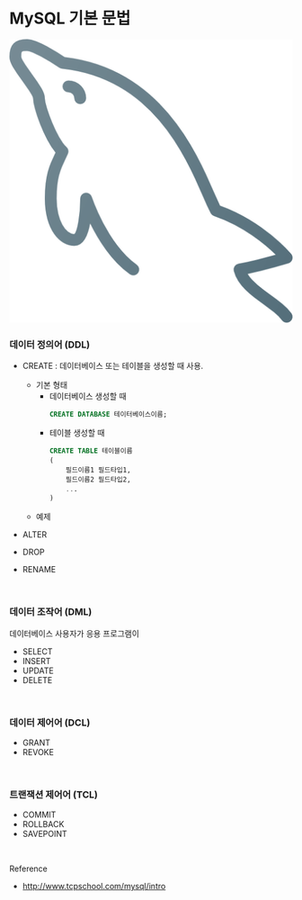 MySQL 기본 문법
===

<img src="../images/mysql.png"></img> <br>

### 데이터 정의어 (DDL)

- CREATE : 데이터베이스 또는 테이블을 생성할 때 사용. <br>
  - 기본 형태 <br>
    - 데이터베이스 생성할 때 <br>
	  ~~~SQL
	  CREATE DATABASE 테이터베이스이름;
	  ~~~
    - 테이블 생성할 때 <br>
	  ~~~SQL
	  CREATE TABLE 테이블이름
	  (
		  필드이름1 필드타입1,
		  필드이름2 필드타입2,
		  ...
	  )
	  ~~~
  - 예제 <br>

- ALTER
- DROP
- RENAME

<br>

### 데이터 조작어 (DML)
데이터베이스 사용자가 응용 프로그램이

- SELECT 
- INSERT
- UPDATE
- DELETE

<br>

### 데이터 제어어 (DCL)

- GRANT
- REVOKE

<br>

### 트랜잭션 제어어 (TCL)

- COMMIT
- ROLLBACK
- SAVEPOINT

<br>

Reference
- http://www.tcpschool.com/mysql/intro